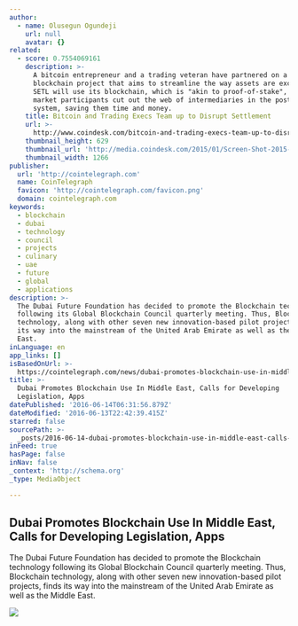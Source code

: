 ```yaml
---
author:
  - name: Olusegun Ogundeji
    url: null
    avatar: {}
related:
  - score: 0.7554069161
    description: >-
      A bitcoin entrepreneur and a trading veteran have partnered on a
      blockchain project that aims to streamline the way assets are exchanged.
      SETL will use its blockchain, which is "akin to proof-of-stake", to let
      market participants cut out the web of intermediaries in the post-trade
      system, saving them time and money.
    title: Bitcoin and Trading Execs Team up to Disrupt Settlement
    url: >-
      http://www.coindesk.com/bitcoin-and-trading-execs-team-up-to-disrupt-settlement/
    thumbnail_height: 629
    thumbnail_url: 'http://media.coindesk.com/2015/01/Screen-Shot-2015-01-13-at-2.40.15-PM.png'
    thumbnail_width: 1266
publisher:
  url: 'http://cointelegraph.com'
  name: CoinTelegraph
  favicon: 'http://cointelegraph.com/favicon.png'
  domain: cointelegraph.com
keywords:
  - blockchain
  - dubai
  - technology
  - council
  - projects
  - culinary
  - uae
  - future
  - global
  - applications
description: >-
  The Dubai Future Foundation has decided to promote the Blockchain technology
  following its Global Blockchain Council quarterly meeting. Thus, Blockchain
  technology, along with other seven new innovation-based pilot projects, finds
  its way into the mainstream of the United Arab Emirate as well as the Middle
  East.
inLanguage: en
app_links: []
isBasedOnUrl: >-
  https://cointelegraph.com/news/dubai-promotes-blockchain-use-in-middle-east-calls-for-developing-legislation-apps
title: >-
  Dubai Promotes Blockchain Use In Middle East, Calls for Developing
  Legislation, Apps
datePublished: '2016-06-14T06:31:56.879Z'
dateModified: '2016-06-13T22:42:39.415Z'
starred: false
sourcePath: >-
  _posts/2016-06-14-dubai-promotes-blockchain-use-in-middle-east-calls-for-deve.md
inFeed: true
hasPage: false
inNav: false
_context: 'http://schema.org'
_type: MediaObject

---
```

<article style=""><h1>Dubai Promotes Blockchain Use In Middle East, Calls for Developing Legislation, Apps</h1><p>The Dubai Future Foundation has decided to promote the Blockchain technology following its Global Blockchain Council quarterly meeting. Thus, Blockchain technology, along with other seven new innovation-based pilot projects, finds its way into the mainstream of the United Arab Emirate as well as the Middle East.</p><img src="http://cointelegraph.com/images/725_aHR0cDovL2NvaW50ZWxlZ3JhcGguY29tL3N0b3JhZ2UvdXBsb2Fkcy92aWV3L2JiMWYzZmVmYjg2OWZmNGNjY2QwNTE5ZWYzZjg1MGExLmpwZw==.jpg" /></article>
